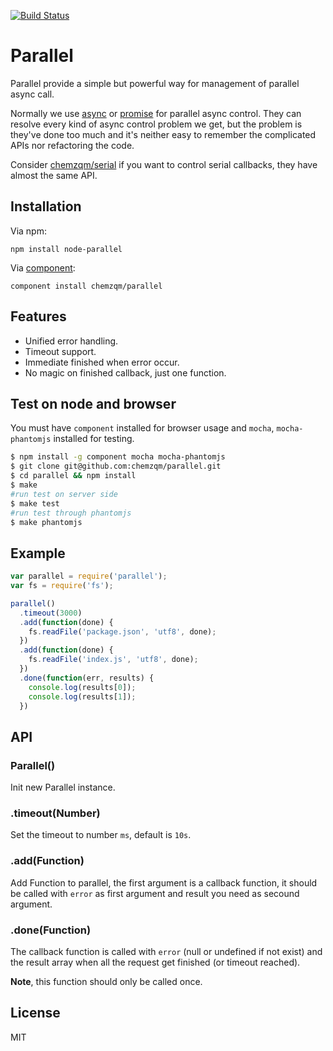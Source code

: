[![Build Status](https://secure.travis-ci.org/chemzqm/parallel.png)](http://travis-ci.org/chemzqm/parallel)

# Parallel

Parallel provide a simple but powerful way for management of parallel async call.

Normally we use [async](https://github.com/caolan/async) or [promise](https://github.com/then/promise) for parallel async control.
They can resolve every kind of async control problem we get, but the problem is they've done too much and it's neither easy to remember the complicated APIs nor refactoring the code.

Consider [chemzqm/serial](https://github.com/chemzqm/serial) if you want to control serial callbacks, they have almost the same API.

## Installation

Via npm:

    npm install node-parallel

Via [component](https://github.com/component/component):

    component install chemzqm/parallel

## Features

* Unified error handling.
* Timeout support.
* Immediate finished when error occur.
* No magic on finished callback, just one function.

## Test on node and browser

You must have `component` installed for browser usage and `mocha`, `mocha-phantomjs` installed for testing.

``` bash
$ npm install -g component mocha mocha-phantomjs
$ git clone git@github.com:chemzqm/parallel.git
$ cd parallel && npm install
$ make
#run test on server side
$ make test 
#run test through phantomjs
$ make phantomjs 
```

## Example

```js
var parallel = require('parallel');
var fs = require('fs');

parallel()
  .timeout(3000)
  .add(function(done) {
    fs.readFile('package.json', 'utf8', done);
  })
  .add(function(done) {
    fs.readFile('index.js', 'utf8', done);
  })
  .done(function(err, results) {
    console.log(results[0]);
    console.log(results[1]);
  })
```

## API

### Parallel()

Init new Parallel instance.

### .timeout(Number)

Set the timeout to number `ms`, default is `10s`.

### .add(Function)

Add Function to parallel, the first argument is a callback function, it should be called with `error` as first argument and result you need as secound argument.

### .done(Function)

The callback function is called with `error` (null or undefined if not exist) and the result array when all the request get finished (or timeout reached).

**Note**, this function should only be called once.

## License

  MIT

